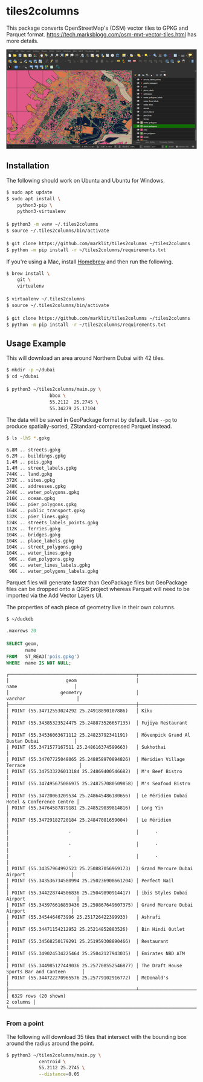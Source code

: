 # tiles2columns

This package converts OpenStreetMap's (OSM) vector tiles to GPKG and Parquet format. https://tech.marksblogg.com/osm-mvt-vector-tiles.html has more details.

![QGIS](qgis-bin_EwGInUL32n.png)

## Installation

The following should work on Ubuntu and Ubuntu for Windows.

```bash
$ sudo apt update
$ sudo apt install \
    python3-pip \
    python3-virtualenv

$ python3 -m venv ~/.tiles2columns
$ source ~/.tiles2columns/bin/activate

$ git clone https://github.com/marklit/tiles2columns ~/tiles2columns
$ python -m pip install -r ~/tiles2columns/requirements.txt
```

If you're using a Mac, install [Homebrew](https://brew.sh/) and then run the following.

```bash
$ brew install \
    git \
    virtualenv

$ virtualenv ~/.tiles2columns
$ source ~/.tiles2columns/bin/activate

$ git clone https://github.com/marklit/tiles2columns ~/tiles2columns
$ python -m pip install -r ~/tiles2columns/requirements.txt
```

## Usage Example

This will download an area around Northern Dubai with 42 tiles.

```bash
$ mkdir -p ~/dubai
$ cd ~/dubai

$ python3 ~/tiles2columns/main.py \
                bbox \
                55.2112  25.2745 \
                55.34279 25.17104
```

The data will be saved in GeoPackage format by default. Use ``--pq`` to produce spatially-sorted, ZStandard-compressed Parquet instead.

```bash
$ ls -lhS *.gpkg
```

```
6.8M .. streets.gpkg
6.2M .. buildings.gpkg
1.4M .. pois.gpkg
1.4M .. street_labels.gpkg
744K .. land.gpkg
372K .. sites.gpkg
248K .. addresses.gpkg
244K .. water_polygons.gpkg
216K .. ocean.gpkg
196K .. pier_polygons.gpkg
164K .. public_transport.gpkg
132K .. pier_lines.gpkg
124K .. streets_labels_points.gpkg
112K .. ferries.gpkg
104K .. bridges.gpkg
104K .. place_labels.gpkg
104K .. street_polygons.gpkg
104K .. water_lines.gpkg
 96K .. dam_polygons.gpkg
 96K .. water_lines_labels.gpkg
 96K .. water_polygons_labels.gpkg
```

Parquet files will generate faster than GeoPackage files but GeoPackage files can be dropped onto a QGIS project whereas Parquet will need to be imported via the Add Vector Layers UI.

The properties of each piece of geometry live in their own columns.

```bash
$ ~/duckdb
```

```sql
.maxrows 20

SELECT geom,
       name
FROM   ST_READ('pois.gpkg')
WHERE  name IS NOT NULL;
```

```
┌───────────────────────────────────────────────┬─────────────────────────────────────────────┐
│                     geom                      │                    name                     │
│                   geometry                    │                   varchar                   │
├───────────────────────────────────────────────┼─────────────────────────────────────────────┤
│ POINT (55.34712553024292 25.24918890107886)   │ Kiku                                        │
│ POINT (55.34385323524475 25.248873526657135)  │ Fujiya Restaurant                           │
│ POINT (55.34536063671112 25.24823792341191)   │ Mövenpick Grand Al Bustan Dubai             │
│ POINT (55.3471577167511 25.248616374599663)   │ Sukhothai                                   │
│ POINT (55.34707725048065 25.248858970894826)  │ Méridien Village Terrace                    │
│ POINT (55.347533226013184 25.24869400546682)  │ M's Beef Bistro                             │
│ POINT (55.347495675086975 25.248757080509858) │ M's Seafood Bistro                          │
│ POINT (55.34720063209534 25.248645486180656)  │ Le Méridien Dubai Hotel & Conference Centre │
│ POINT (55.34764587879181 25.248529039814816)  │ Long Yin                                    │
│ POINT (55.34729182720184 25.24847081659004)   │ Le Méridien                                 │
│                      ·                        │      ·                                      │
│                      ·                        │      ·                                      │
│                      ·                        │      ·                                      │
│ POINT (55.34357964992523 25.250887056969173)  │ Grand Mercure Dubai Airport                 │
│ POINT (55.343536734580994 25.250236908661204) │ Perfect Nail                                │
│ POINT (55.344228744506836 25.25049890914417)  │ ibis Styles Dubai Airport                   │
│ POINT (55.343976616859436 25.250867649607375) │ Grand Mercure Dubai Airport                 │
│ POINT (55.3454464673996 25.251726422399933)   │ Ashrafi                                     │
│ POINT (55.34471154212952 25.25214852883526)   │ Bin Hindi Outlet                            │
│ POINT (55.34568250179291 25.251959308890466)  │ Restaurant                                  │
│ POINT (55.349024534225464 25.25042127943035)  │ Emirates NBD ATM                            │
│ POINT (55.344985127449036 25.257708552546877) │ The Draft House Sports Bar and Canteen      │
│ POINT (55.344722270965576 25.25779102916772)  │ McDonald's                                  │
├───────────────────────────────────────────────┴─────────────────────────────────────────────┤
│ 6329 rows (20 shown)                                                              2 columns │
└─────────────────────────────────────────────────────────────────────────────────────────────┘
```

### From a point

The following will download 35 tiles that intersect with the bounding box around the radius around the point.

```bash
$ python3 ~/tiles2columns/main.py \
            centroid \
            55.2112 25.2745 \
            --distance=0.05
```
